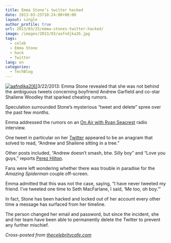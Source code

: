 ```yaml
---
title: Emma Stone’s twitter hacked
date: 2013-03-25T10:24:00+00:00
layout: single
author_profile: true
url: 2013/03/25/emma-stones-twitter-hacked/
image: /images/2013/03/aafndjka26.jpg
tags:
  - celeb
  - Emma Stone
  - hack
  - Twitter
lang: en
categories: 
  - TechBlog
---
```

[![aafndjka2[6]](/images/2013/03/aafndjka26-300x300.jpg)](/images/2013/03/aafndjka26.jpg)3/22/2013: Emma Stone revealed that she was not behind the ambiguous tweets concerning boyfriend Andrew Garfield and co-star Shailene Woodley that sparked cheating rumors.

Speculation surrounded Stone’s mysterious “tweet and delete” spree over the past few months.

Emma addressed the rumors on an <a href="http://ryanseacrest.com/2013/03/21/emma-stone-clarifies-twitter-shailene-woodley-andrew-garfield-rumors/" target="_blank">On Air with Ryan Seacrest</a> radio interview.

One tweet in particular on her <a href="http://www.twitter.com/stonenobrien" target="_blank">Twitter</a> appeared to be an anagram that solved to read, “Andrew and Shailene sitting in a tree.”

Other posts included, “Andrew doesn’t smash, btw. Silly boy” and “Love you guys,” reports <a href="http://perezhilton.com/2013-03-09-emma-stone-twitter-message-andrew-garfield-deleted" target="_blank">Perez Hilton</a>.

Fans were left wondering whether there was trouble in paradise for the _Amazing Spiderman_ couple off-screen.

Emma admitted that this was not the case, saying, “I have never tweeted my friend. I’ve tweeted one time to Seth MacFarlane, I said, ‘Me too, oh boy.’”

In fact, Stone has been hacked and locked out of her account every other time a message has surfaced from her timeline.

The person changed her email and password, but since the incident, she and her team have been able to permanently delete the Twitter to prevent any further mischief.

_Cross-posted from_ <a href="http://thecelebritycafe.com/" target="_blank"><em>thecelebritycafe.com</em></a>